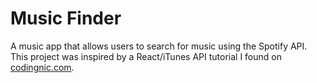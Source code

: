 # Music Finder

A music app that allows users to search for music using the Spotify API. This project was inspired by a React/iTunes API tutorial I found on [codingnic.com](codingnic.com).
